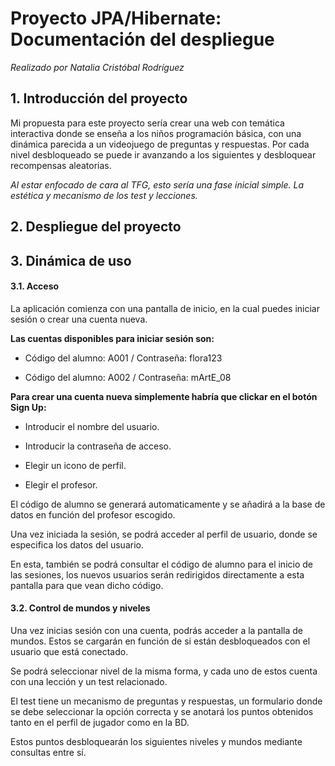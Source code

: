 # Proyecto JPA/Hibernate: Documentación del despliegue

*Realizado por Natalia Cristóbal Rodríguez*

## 1. Introducción del proyecto

Mi propuesta para este proyecto sería crear una web con temática interactiva donde se enseña a los niños programación básica, con una dinámica parecida a un videojuego de preguntas y respuestas. Por cada nivel desbloqueado se puede ir avanzando a los siguientes y desbloquear recompensas aleatorias.

*Al estar enfocado de cara al TFG, esto sería una fase inicial simple. La estética y mecanismo de los test y lecciones.*

## 2. Despliegue del proyecto


## 3. Dinámica de uso

#### 3.1. Acceso

La aplicación comienza con una pantalla de inicio, en la cual puedes iniciar sesión o crear una cuenta nueva.

**Las cuentas disponibles para iniciar sesión son:**
 
 - Código del alumno: A001 / Contraseña: flora123

 - Código del alumno: A002 / Contraseña: mArtE_08

**Para crear una cuenta nueva simplemente habría que clickar en el botón Sign Up:**
 
  - Introducir el nombre del usuario.

  - Introducir la contraseña de acceso.

   - Elegir un icono de perfil.

   - Elegir el profesor.

El código de alumno se generará automaticamente y se añadirá a la base de datos en función del profesor escogido.

Una vez iniciada la sesión, se podrá acceder al perfil de usuario, donde se especifica los datos del usuario. 

En esta, también se podrá consultar el código de alumno para el inicio de las sesiones, los nuevos usuarios serán redirigidos directamente a esta pantalla para que vean dicho código.

#### 3.2. Control de mundos y niveles

Una vez inicias sesión con una cuenta, podrás acceder a la pantalla de mundos. Estos se cargarán en función de si están desbloqueados con el usuario que está conectado.

Se podrá seleccionar nivel de la misma forma, y cada uno de estos cuenta con una lección y un test relacionado.

El test tiene un mecanismo de preguntas y respuestas, un formulario donde se debe seleccionar la opción correcta y se anotará los puntos obtenidos tanto en el perfil de jugador como en la BD. 

Estos puntos desbloquearán los siguientes niveles y mundos mediante consultas entre sí.

